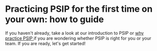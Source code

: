 # Practicing PSIP for the first time on your own: how to guide

If you haven't already, take a look at our introduction to PSIP or [why practice PSIP ](why_practice_PSIP.md) if you are wondering whether PSIP is right for you or your team. If you are ready, let's get started!

